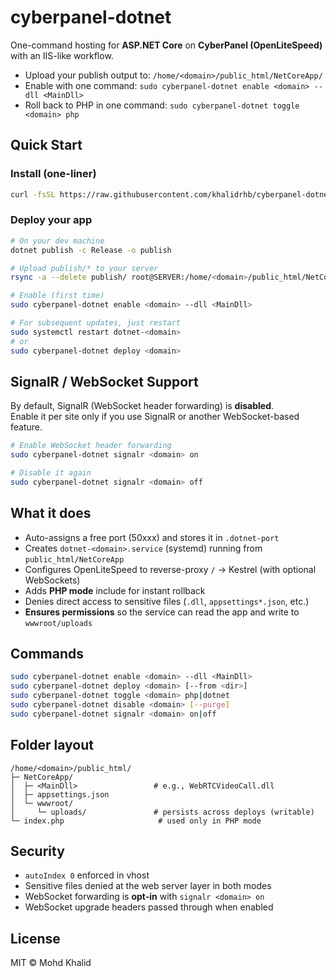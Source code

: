 # cyberpanel-dotnet

One-command hosting for **ASP.NET Core** on **CyberPanel (OpenLiteSpeed)** with an IIS-like workflow.

- Upload your publish output to: `/home/<domain>/public_html/NetCoreApp/`
- Enable with one command: `sudo cyberpanel-dotnet enable <domain> --dll <MainDll>`
- Roll back to PHP in one command: `sudo cyberpanel-dotnet toggle <domain> php`

## Quick Start

### Install (one-liner)
```bash
curl -fsSL https://raw.githubusercontent.com/khalidrhb/cyberpanel-dotnet/main/install.sh | sudo bash
```

### Deploy your app
```bash
# On your dev machine
dotnet publish -c Release -o publish

# Upload publish/* to your server
rsync -a --delete publish/ root@SERVER:/home/<domain>/public_html/NetCoreApp/

# Enable (first time)
sudo cyberpanel-dotnet enable <domain> --dll <MainDll>

# For subsequent updates, just restart
sudo systemctl restart dotnet-<domain>
# or
sudo cyberpanel-dotnet deploy <domain>
```

## SignalR / WebSocket Support

By default, SignalR (WebSocket header forwarding) is **disabled**.  
Enable it per site only if you use SignalR or another WebSocket-based feature.

```bash
# Enable WebSocket header forwarding
sudo cyberpanel-dotnet signalr <domain> on

# Disable it again
sudo cyberpanel-dotnet signalr <domain> off
```

## What it does
- Auto-assigns a free port (50xxx) and stores it in `.dotnet-port`
- Creates `dotnet-<domain>.service` (systemd) running from `public_html/NetCoreApp`
- Configures OpenLiteSpeed to reverse-proxy `/` → Kestrel (with optional WebSockets)
- Adds **PHP mode** include for instant rollback
- Denies direct access to sensitive files (`.dll`, `appsettings*.json`, etc.)
- **Ensures permissions** so the service can read the app and write to `wwwroot/uploads`

## Commands
```bash
sudo cyberpanel-dotnet enable <domain> --dll <MainDll>
sudo cyberpanel-dotnet deploy <domain> [--from <dir>]
sudo cyberpanel-dotnet toggle <domain> php|dotnet
sudo cyberpanel-dotnet disable <domain> [--purge]
sudo cyberpanel-dotnet signalr <domain> on|off
```

## Folder layout
```
/home/<domain>/public_html/
├─ NetCoreApp/
│  ├─ <MainDll>                 # e.g., WebRTCVideoCall.dll
│  ├─ appsettings.json
│  └─ wwwroot/
│     └─ uploads/               # persists across deploys (writable)
└─ index.php                     # used only in PHP mode
```

## Security
- `autoIndex 0` enforced in vhost
- Sensitive files denied at the web server layer in both modes
- WebSocket forwarding is **opt-in** with `signalr <domain> on`
- WebSocket upgrade headers passed through when enabled

## License
MIT © Mohd Khalid
